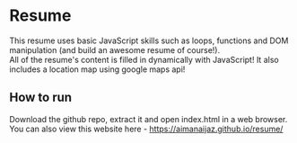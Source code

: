 # Resume
This resume uses basic JavaScript skills such as loops, functions and DOM manipulation (and build an awesome resume of course!).   
All of the resume's content is filled in dynamically with JavaScript! It also includes a location map using google maps api!   

## How to run
Download the github repo, extract it and open index.html in a web browser.   
You can also view this website here - https://aimanaijaz.github.io/resume/
